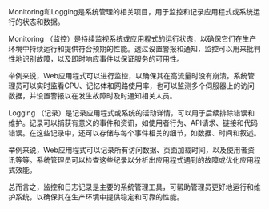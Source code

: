 

Monitoring和Logging是系统管理的相关项目，用于监控和记录应用程式或系统运行的状态和数据。 

Monitoring （监控）是持续监视系统或应用程式的运行状态，以确保它们在生产环境中持续运行和提供符合预期的性能。透过设置警报和通知，监控可以用来批判性地识别故障，以及即时响应事件以保证服务的可用性。

举例来说，Web应用程式可以进行监控，以确保其在高流量时没有崩溃。系统管理员可以实时监看CPU、记忆体和网路使用率，也可以监测多个伺服器上的访问数据，并设置警报以在发生故障时及时通知相关人员。

Logging （记录）是记录应用程式或系统的活动详情，可以用于后续排除错误和维护。记录可以捕获有意义的事件和资讯，如使用者行为、API请求、链接和代码错误。在这些记录中，还可以存储与每个事件相关的细节，如数据、时间和叙述。

举例来说，Web应用程式可以记录所有访问数据、页面加载时间，以及使用者资讯等等。系统管理员可以检查这些纪录以分析出应用程式遇到的故障或优化应用程式效能。

总而言之，监控和日志记录是主要的系统管理工具，可帮助管理员更好地运行和维护系统，以确保其在生产环境中提供稳定和可靠的性能。